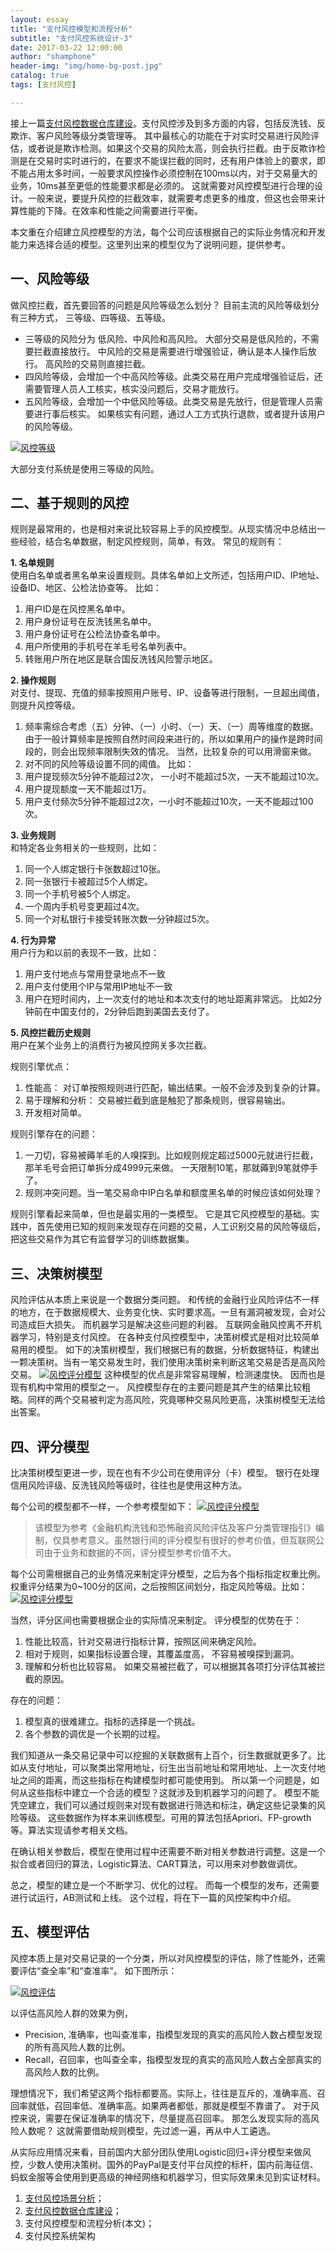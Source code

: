 ```yaml
---
layout: essay
title: "支付风控模型和流程分析"
subtitle: "支付风控系统设计-3"
date: 2017-03-22 12:00:00
author: "shamphone"
header-img: "img/home-bg-post.jpg"
catalog: true
tags: [支付风控]

---
```


接上一篇[支付风控数据仓库建设](http://blog.lixf.cn/essay/2016/12/18/risk-2-database/)。支付风控涉及到多方面的内容，包括反洗钱、反欺诈、客户风险等级分类管理等。 其中最核心的功能在于对实时交易进行风险评估，或者说是欺诈检测。如果这个交易的风险太高，则会执行拦截。由于反欺诈检测是在交易时实时进行的，在要求不能误拦截的同时，还有用户体验上的要求，即不能占用太多时间，一般要求风控操作必须控制在100ms以内，对于交易量大的业务，10ms甚至更低的性能要求都是必须的。 这就需要对风控模型进行合理的设计。一般来说，要提升风控的拦截效率，就需要考虑更多的维度，但这也会带来计算性能的下降。在效率和性能之间需要进行平衡。  

本文重在介绍建立风控模型的方法，每个公司应该根据自己的实际业务情况和开发能力来选择合适的模型。这里列出来的模型仅为了说明问题，提供参考。

## 一、风险等级

做风控拦截，首先要回答的问题是风险等级怎么划分？ 目前主流的风险等级划分有三种方式， 三等级、四等级、五等级。  
- 三等级的风险分为 低风险、中风险和高风险。 大部分交易是低风险的，不需要拦截直接放行。 中风险的交易是需要进行增强验证，确认是本人操作后放行。 高风险的交易则直接拦截。   
- 四风险等级，会增加一个中高风险等级。此类交易在用户完成增强验证后，还需要管理人员人工核实，核实没问题后，交易才能放行。 
- 五风险等级，会增加一个中低风险等级。此类交易是先放行，但是管理人员需要进行事后核实。 如果核实有问题，通过人工方式执行退款，或者提升该用户的风险等级。

[![风控等级](http://blog.lixf.cn/img/in-post/risk-levels.jpg)](http://blog.lixf.cn/img/in-post/risk-levels.jpg)

大部分支付系统是使用三等级的风险。 

## 二、基于规则的风控

规则是最常用的，也是相对来说比较容易上手的风控模型。从现实情况中总结出一些经验，结合名单数据，制定风控规则，简单，有效。 常见的规则有：

**1. 名单规则**  
使用白名单或者黑名单来设置规则。具体名单如上文所述，包括用户ID、IP地址、设备ID、地区、公检法协查等。 
比如： 
1. 用户ID是在风控黑名单中。    
2. 用户身份证号在反洗钱黑名单中。   
3. 用户身份证号在公检法协查名单中。  
4. 用户所使用的手机号在羊毛号名单列表中。  
5. 转账用户所在地区是联合国反洗钱风险警示地区。   


**2. 操作规则**  
对支付、提现、充值的频率按照用户账号、IP、设备等进行限制，一旦超出阈值，则提升风控等级。 
1. 频率需综合考虑（五）分钟、（一）小时、（一）天、（一）周等维度的数据。由于一般计算频率是按照自然时间段来进行的，所以如果用户的操作是跨时间段的，则会出现频率限制失效的情况。 当然，比较复杂的可以用滑窗来做。   
2. 对不同的风险等级设置不同的阈值。
比如：
1. 用户提现频次5分钟不能超过2次， 一小时不能超过5次，一天不能超过10次。   
2. 用户提现额度一天不能超过1万。   
3. 用户支付频次5分钟不能超过2次，一小时不能超过10次，一天不能超过100次。 


**3. 业务规则**   
和特定各业务相关的一些规则，比如：
1. 同一个人绑定银行卡张数超过10张。   
2. 同一张银行卡被超过5个人绑定。 
3. 同一个手机号被5个人绑定。 
4. 一个周内手机号变更超过4次。 
5. 同一个对私银行卡接受转账次数一分钟超过5次。 

**4. 行为异常**  
用户行为和以前的表现不一致，比如：
1. 用户支付地点与常用登录地点不一致    
2. 用户支付使用个IP与常用IP地址不一致  
3. 用户在短时间内，上一次支付的地址和本次支付的地址距离非常远。 比如2分钟前在中国支付的，2分钟后跑到美国去支付了。 

**5. 风控拦截历史规则**  
用户在某个业务上的消费行为被风控网关多次拦截。 


规则引擎优点：
1. 性能高： 对订单按照规则进行匹配，输出结果。一般不会涉及到复杂的计算。  
2. 易于理解和分析： 交易被拦截到底是触犯了那条规则，很容易输出。  
3. 开发相对简单。  

规则引擎存在的问题：  
1. 一刀切，容易被薅羊毛的人嗅探到。比如规则规定超过5000元就进行拦截，那羊毛号会把订单拆分成4999元来做。 一天限制10笔，那就薅到9笔就停手了。    
2. 规则冲突问题。当一笔交易命中IP白名单和额度黑名单的时候应该如何处理？  

规则引擎看起来简单，但也是最实用的一类模型。 它是其它风控模型的基础。实践中，首先使用已知的规则来发现存在问题的交易，人工识别交易的风险等级后，把这些交易作为其它有监督学习的训练数据集。 

## 三、决策树模型

风险评估从本质上来说是一个数据分类问题。 和传统的金融行业风险评估不一样的地方，在于数据规模大、业务变化快、实时要求高。一旦有漏洞被发现，会对公司造成巨大损失。 而机器学习是解决这些问题的利器。 互联网金融风控离不开机器学习，特别是支付风控。 在各种支付风控模型中，决策树模式是相对比较简单易用的模型。 
如下的决策树模型，我们根据已有的数据，分析数据特征，构建出一颗决策树。当有一笔交易发生时，我们使用决策树来判断这笔交易是否是高风险交易。 
[![风控评分模型](http://blog.lixf.cn/img/in-post/risk-dt.jpg)](http://blog.lixf.cn/img/in-post/risk-dt.jpg)
这种模型的优点是非常容易理解，检测速度快。 因而也是现有机构中常用的模型之一。 风控模型存在的主要问题是其产生的结果比较粗略。同样的两个交易被判定为高风险，究竟哪种交易风险更高，决策树模型无法给出答案。
 
## 四、评分模型

比决策树模型更进一步，现在也有不少公司在使用评分（卡）模型。 银行在处理信用风险评级、反洗钱风险等级时，往往也是使用这种方法。 

每个公司的模型都不一样，一个参考模型如下：
[![风控评分模型](http://blog.lixf.cn/img/in-post/risk-aml.jpg)](http://blog.lixf.cn/img/in-post/risk-aml.jpg)

> 该模型为参考《金融机构洗钱和恐怖融资风险评估及客户分类管理指引》编制，仅具参考意义。虽然银行间的评分模型有很好的参考价值，但互联网公司由于业务和数据的不同，评分模型参考价值不大。 

每个公司需根据自己的业务情况来制定评分模型，之后为各个指标指定权重比例。 权重评分结果为0~100分的区间，之后按照区间划分，指定风险等级。比如：  
[![风控评分模型](http://blog.lixf.cn/img/in-post/risk-range.jpg)](http://blog.lixf.cn/img/in-post/risk-range.jpg)   

当然，评分区间也需要根据企业的实际情况来制定。 
评分模型的优势在于：
1. 性能比较高，针对交易进行指标计算，按照区间来确定风险。 
2. 相对于规则，如果指标设置合理，其覆盖度高， 不容易被嗅探到漏洞。 
3. 理解和分析也比较容易。 如果交易被拦截了，可以根据其各项打分评估其被拦截的原因。 

存在的问题：
1. 模型真的很难建立。指标的选择是一个挑战。 
2. 各个参数的调优是一个长期的过程。 

我们知道从一条交易记录中可以挖掘的关联数据有上百个，衍生数据就更多了。比如从支付地址，可以聚类出常用地址，衍生出当前地址和常用地址、上一次支付地址之间的距离，而这些指标在构建模型时都可能使用到。 所以第一个问题是，如何从这些指标中建立一个合适的模型？这就涉及到机器学习的问题了。 
模型不能凭空建立，我们可以通过规则来对现有数据进行筛选和标注，确定这些记录集的风险等级。 这些数据作为样本来训练模型。可用的算法包括Apriori、FP-growth等。算法实现请参考相关文档。  

在确认相关参数后，模型在使用过程中还需要不断对相关参数进行调整。这是一个拟合或者回归的算法，Logistic算法、CART算法，可以用来对参数做调优。 

总之，模型的建立是一个不断学习、优化的过程。 而每一个模型的发布，还需要进行试运行，AB测试和上线。 这个过程，将在下一篇的风控架构中介绍。 

## 五、模型评估

风控本质上是对交易记录的一个分类，所以对风控模型的评估，除了性能外，还需要评估“查全率”和“查准率”。 如下图所示：
  
[![风控评估](http://blog.lixf.cn/img/in-post/risk-measure.jpg)](http://blog.lixf.cn/img/in-post/risk-measure.jpg)

以评估高风险人群的效果为例，  
- Precision, 准确率，也叫查准率，指模型发现的真实的高风险人数占模型发现的所有高风险人数的比例。   
- Recall，召回率，也叫查全率，指模型发现的真实的高风险人数占全部真实的高风险人数的比例。   

理想情况下，我们希望这两个指标都要高。实际上，往往是互斥的，准确率高、召回率就低，召回率低、准确率高。如果两者都低，那就是模型不靠谱了。 对于风控来说，需要在保证准确率的情况下，尽量提高召回率。 那怎么发现实际的高风险人数呢？ 这就需要借助规则模型，先过滤一遍，再从中人工遴选。 

从实际应用情况来看，目前国内大部分团队使用Logistic回归+评分模型来做风控，少数人使用决策树。国外的PayPal是支付平台风控的标杆，国内前海征信、蚂蚁金服等会使用到更高级的神经网络和机器学习，但实际效果未见到实证材料。

1. [支付风控场景分析](http://blog.lixf.cn/essay/2016/12/08/risk-1-scenarios/)；  
2. [支付风控数据仓库建设](http://blog.lixf.cn/essay/2016/12/18/risk-2-database/)；  
3. 支付风控模型和流程分析(本文)；  
4. 支付风控系统架构

